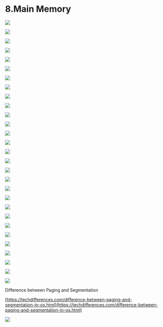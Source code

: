 # 8.Main Memory

![](../.gitbook/assets/image%20%2886%29.png)

![](../.gitbook/assets/image%20%28122%29.png)

![](../.gitbook/assets/image%20%2871%29.png)

![](../.gitbook/assets/image%20%28128%29.png)

![](../.gitbook/assets/image%20%28100%29.png)

![](../.gitbook/assets/image%20%2849%29.png)

![](../.gitbook/assets/image%20%2898%29.png)

![](../.gitbook/assets/image%20%2834%29.png)

![](../.gitbook/assets/image%20%28108%29.png)

![](../.gitbook/assets/image%20%2869%29.png)

![](../.gitbook/assets/image%20%2840%29.png)

![](../.gitbook/assets/image%20%28126%29.png)

![](../.gitbook/assets/image%20%2838%29.png)

![](../.gitbook/assets/image%20%28110%29.png)

![](../.gitbook/assets/image%20%28159%29.png)

![](../.gitbook/assets/image%20%28121%29.png)

![](../.gitbook/assets/image%20%2892%29.png)

![](../.gitbook/assets/image%20%2811%29.png)

![](../.gitbook/assets/image%20%28137%29.png)

![](../.gitbook/assets/image%20%2845%29.png)

![](../.gitbook/assets/image%20%28112%29.png)

![](../.gitbook/assets/image%20%2828%29.png)

![](../.gitbook/assets/image%20%285%29.png)

![](../.gitbook/assets/image%20%28105%29.png)



![](../.gitbook/assets/image%20%2835%29.png)

![](../.gitbook/assets/image%20%28116%29.png)

![](../.gitbook/assets/image%20%28135%29.png)



![](../.gitbook/assets/image%20%2818%29.png)



![](../.gitbook/assets/image%20%28115%29.png)



Difference between Paging and Segmentation 

[https://techdifferences.com/difference-between-paging-and-segmentation-in-os.html](https://techdifferences.com/difference-between-paging-and-segmentation-in-os.html)

![](../.gitbook/assets/image%20%2879%29.png)















